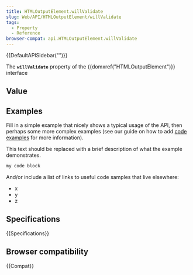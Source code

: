 ```yaml
---
title: HTMLOutputElement.willValidate
slug: Web/API/HTMLOutputElement/willValidate
tags:
  - Property
  - Reference
browser-compat: api.HTMLOutputElement.willValidate
---
```

{{DefaultAPISidebar("")}}

The **`willValidate`** property of the {{domxref("HTMLOutputElement")}} interface 

## Value



## Examples

Fill in a simple example that nicely shows a typical usage of the API, then perhaps some more complex examples (see our guide on how to add [code examples](/en-US/docs/MDN/Contribute/Structures/Code_examples) for more information).

This text should be replaced with a brief description of what the example demonstrates.

```js
my code block
```

And/or include a list of links to useful code samples that live elsewhere:

*   x
*   y
*   z

## Specifications

{{Specifications}}

## Browser compatibility

{{Compat}}


